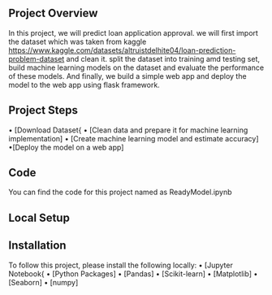 ## Project Overview
In this project, we will predict loan application approval. we will first import the dataset which was taken from kaggle
https://www.kaggle.com/datasets/altruistdelhite04/loan-prediction-problem-dataset  and clean it. split the dataset into training amd testing set, build machine learning models on the dataset and evaluate the performance of these models. And finally, we build a simple web app and deploy the model to the web app using flask framework.

## Project Steps
• [Download Dataset{
• [Clean data and prepare it for machine learning implementation]
• [Create machine learning model and estimate accuracy]
•[Deploy the model on a web app]


## Code
You can find the code for this project named as ReadyModel.ipynb 

## Local Setup
## Installation
To follow this project, please install the following locally:
• [Jupyter Notebook{
• [Python Packages]
• [Pandas]
• [Scikit-learn]
• [Matplotlib]
• [Seaborn]
• [numpy]
